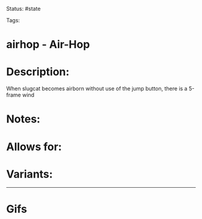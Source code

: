Status: #state

Tags: 

# airhop - Air-Hop

# Description:
When slugcat becomes airborn without use of the jump button, there is a 5-frame wind

# Notes:


# Allows for:


# Variants:


___
# Gifs
